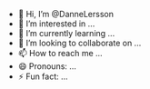 - 👋 Hi, I’m @DanneLersson
- 👀 I’m interested in ...
- 🌱 I’m currently learning ...
- 💞️ I’m looking to collaborate on ...
- 📫 How to reach me ...
- 😄 Pronouns: ...
- ⚡ Fun fact: ...

<!---
DanneLersson/DanneLersson is a ✨ special ✨ repository because its `README.md` (this file) appears on your GitHub profile.
You can click the Preview link to take a look at your changes.
--->
